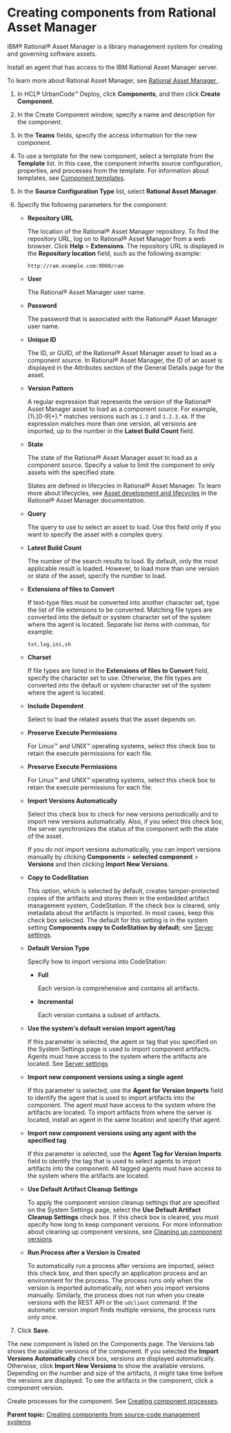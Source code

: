 # Creating components from Rational Asset Manager

IBM® Rational® Asset Manager is a library management system for creating and governing software assets.

Install an agent that has access to the IBM Rational Asset Manager server.

To learn more about Rational Asset Manager, see [Rational Asset Manager ](http://www-01.ibm.com/support/knowledgecenter/SSUS84_7.5.2/com.ibm.ram.web.nav.doc/helpindex_ram.html?cp=SSUS84_7.5.2%2F0).

1.   In HCL® UrbanCode™ Deploy, click **Components**, and then click **Create Component**. 
2.   In the Create Component window, specify a name and description for the component. 
3.  In the **Teams** fields, specify the access information for the new component.
4.  To use a template for the new component, select a template from the **Template** list. In this case, the component inherits source configuration, properties, and processes from the template. For information about templates, see [Component templates](comp_template.md).
5.   In the **Source Configuration Type** list, select **Rational Asset Manager**. 
6.  Specify the following parameters for the component: 
    -   ****Repository URL****

        The location of the Rational® Asset Manager repository. To find the repository URL, log on to Rational® Asset Manager from a web browser. Click **Help** \> **Extensions**. The repository URL is displayed in the **Repository location** field, such as the following example:

        ```
        http://ram.example.com:9080/ram
        ```

    -   ****User****

        The Rational® Asset Manager user name.

    -   ****Password****

        The password that is associated with the Rational® Asset Manager user name.

    -   ****Unique ID****

        The ID, or GUID, of the Rational® Asset Manager asset to load as a component source. In Rational® Asset Manager, the ID of an asset is displayed in the Attributes section of the General Details page for the asset.

    -   ****Version Pattern****

        A regular expression that represents the version of the Rational® Asset Manager asset to load as a component source. For example, \(1\\.\[0-9\]+\).\* matches versions such as `1.2` and `1.2.3.4A`. If the expression matches more than one version, all versions are imported, up to the number in the **Latest Build Count** field.

    -   ****State****

        The state of the Rational® Asset Manager asset to load as a component source. Specify a value to limit the component to only assets with the specified state.

        States are defined in lifecycles in Rational® Asset Manager. To learn more about lifecycles, see [Asset development and lifecycles](http://www-01.ibm.com/support/knowledgecenter/SSUS84_7.5.2/com.ibm.ram.doc/topics/c_asset_lifecycle.html) in the Rational® Asset Manager documentation.

    -   ****Query****

        The query to use to select an asset to load. Use this field only if you want to specify the asset with a complex query.

    -   ****Latest Build Count****

        The number of the search results to load. By default, only the most applicable result is loaded. However, to load more than one version or state of the asset, specify the number to load.

    -   ****Extensions of files to Convert****

        If text-type files must be converted into another character set, type the list of file extensions to be converted. Matching file types are converted into the default or system character set of the system where the agent is located. Separate list items with commas, for example:

        ```
        txt,log,ini,sh
        ```

    -   **Charset**

        If file types are listed in the **Extensions of files to Convert** field, specify the character set to use. Otherwise, the file types are converted into the default or system character set of the system where the agent is located.

    -   ****Include Dependent****

        Select to load the related assets that the asset depends on.

    -   ****Preserve Execute Permissions****

        For Linux™ and UNIX™ operating systems, select this check box to retain the execute permissions for each file.

    -   ****Preserve Execute Permissions****

        For Linux™ and UNIX™ operating systems, select this check box to retain the execute permissions for each file.

    -   ****Import Versions Automatically****

        Select this check box to check for new versions periodically and to import new versions automatically. Also, if you select this check box, the server synchronizes the status of the component with the state of the asset.

        If you do not import versions automatically, you can import versions manually by clicking **Components** \> **selected component** \> **Versions** and then clicking **Import New Versions**.

    -   ****Copy to CodeStation****

        This option, which is selected by default, creates tamper-protected copies of the artifacts and stores them in the embedded artifact management system, CodeStation. If the check box is cleared, only metadata about the artifacts is imported. In most cases, keep this check box selected. The default for this setting is in the system setting **Components copy to CodeStation by default**; see [Server settings](../../com.udeploy.admin.doc/topics/settings_system.md).

    -   ****Default Version Type****

        Specify how to import versions into CodeStation:

        -   ****Full****

            Each version is comprehensive and contains all artifacts.

        -   ****Incremental****

            Each version contains a subset of artifacts.

    -   ****Use the system's default version import agent/tag****

        If this parameter is selected, the agent or tag that you specified on the System Settings page is used to import component artifacts. Agents must have access to the system where the artifacts are located. See [Server settings](../../com.udeploy.admin.doc/topics/settings_system.md)

    -   ****Import new component versions using a single agent****

        If this parameter is selected, use the **Agent for Version Imports** field to identify the agent that is used to import artifacts into the component. The agent must have access to the system where the artifacts are located. To import artifacts from where the server is located, install an agent in the same location and specify that agent.

    -   ****Import new component versions using any agent with the specified tag****

        If this parameter is selected, use the **Agent Tag for Version Imports** field to identify the tag that is used to select agents to import artifacts into the component. All tagged agents must have access to the system where the artifacts are located.

    -   ****Use Default Artifact Cleanup Settings****

        To apply the component version cleanup settings that are specified on the System Settings page, select the **Use Default Artifact Cleanup Settings** check box. If this check box is cleared, you must specify how long to keep component versions. For more information about cleaning up component versions, see [Cleaning up component versions](settings_system_preview.md).

    -   ****Run Process after a Version is Created****

        To automatically run a process after versions are imported, select this check box, and then specify an application process and an environment for the process. The process runs only when the version is imported automatically, not when you import versions manually. Similarly, the process does not run when you create versions with the REST API or the `udclient` command. If the automatic version import finds multiple versions, the process runs only once.

7.  Click **Save**.

The new component is listed on the Components page. The Versions tab shows the available versions of the component. If you selected the **Import Versions Automatically** check box, versions are displayed automatically. Otherwise, click **Import New Versions** to show the available versions. Depending on the number and size of the artifacts, it might take time before the versions are displayed. To see the artifacts in the component, click a component version.

Create processes for the component. See [Creating component processes](comp_process_configure.md).

**Parent topic:** [Creating components from source-code management systems](../topics/comp_create_scm.md)

